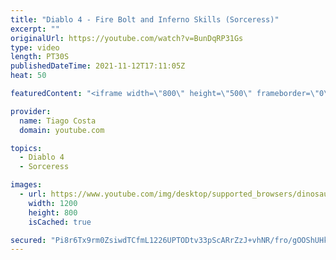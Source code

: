 ```yaml
---
title: "Diablo 4 - Fire Bolt and Inferno Skills (Sorceress)"
excerpt: ""
originalUrl: https://youtube.com/watch?v=BunDqRP31Gs
type: video
length: PT30S
publishedDateTime: 2021-11-12T17:11:05Z
heat: 50

featuredContent: "<iframe width=\"800\" height=\"500\" frameborder=\"0\" src=\"https://www.youtube.com/embed/BunDqRP31Gs\" allow=\"accelerometer; autoplay; encrypted-media; gyroscope; picture-in-picture\" allowfullscreen></iframe>"

provider:
  name: Tiago Costa
  domain: youtube.com

topics:
  - Diablo 4
  - Sorceress

images:
  - url: https://www.youtube.com/img/desktop/supported_browsers/dinosaur.png
    width: 1200
    height: 800
    isCached: true

secured: "Pi8r6Tx9rm0ZsiwdTCfmL1226UPTODtv33pScARrZzJ+vhNR/fro/gOOShUHkNDvwz6gyF8WJGd809pMNQlfEEvAhgABMfGePWdAg0cqrJoQ9WtnX7XCt/nT48XPYn5x9tqQ5b+xIsfNSey9axo+eo+nJkhR7fYhnX0Ck1JlKXW/p3uqcF9LokzPRQ+jgKpNTi9HzpDEyEJ8Hk862WxVrLAkYWIE4SKq5bWraoIc+X4oWyvm3glsT6z2CGWncEn9Kd7UyWVATHjfiDFstrOXXGW2bKDTDMR8L26U38JZElxX1RQ80vnzaUeeGZPUEEN2BEzcuAUlNsUHvlJbVlYjTUfdeQv+F4UdYoY9P6ozojAmsNfH9t/11Z0VuAjdSNwcBqNPUcU9KgPiTb3FFGGD7uYPS0z/yQ4zgQlWJOofClg=;XCU4MykIvJuMRAvKTodUHw=="
---
```


